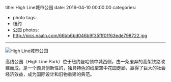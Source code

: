 title: High Line城市公园
date: 2016-04-10 00:00:00
categories:
- photo
tags:
- 纽约
- 公园
photos:
- http://pics.naaln.com/66bb6bd046b9f35fff01f63ede798722.jpg
---

![High Line城市公园](http://pics.naaln.com/fcad5a92061844380f2e72bc69b78e7a.jpg)

高线公园（High Line Park）位于纽约曼哈顿中城西侧，由一条废弃的高架铁路改建而成，是一个颇具创新性的，独具特色的线型空中花园走廊，赢得了巨大的社会经济效益，成为国际设计和旧物重建的典范。